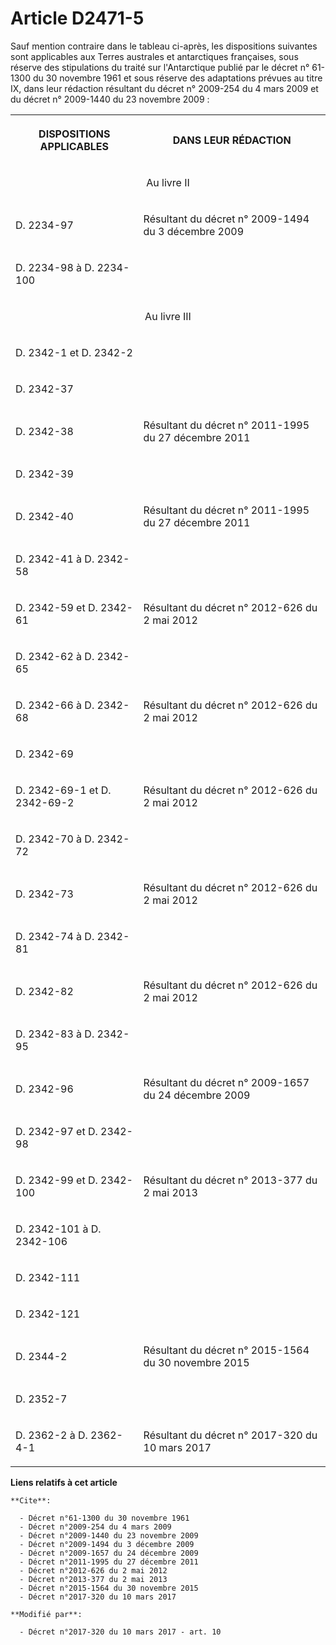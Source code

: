 # Article D2471-5

Sauf mention contraire dans le tableau ci-après, les dispositions suivantes sont applicables aux Terres australes et
antarctiques françaises, sous réserve des stipulations du traité sur l'Antarctique publié par le 
décret n° 61-1300 du 30 novembre 1961
 et sous réserve des adaptations prévues au titre IX, dans leur rédaction résultant du 
décret n° 2009-254 du 4 mars 2009
 et du 
décret n° 2009-1440 du 23 novembre 2009
 :

<table>
    <tbody>
      <tr>
        <th>

DISPOSITIONS APPLICABLES

</th>
        <th>

DANS LEUR RÉDACTION

</th>
      </tr>
      <tr>
        <td valign="middle" colspan="2" align="center">

Au livre II

</td>
      </tr>
      <tr>
        <td align="left" valign="middle">

D. 2234-97

</td>
        <td align="left" valign="middle">

Résultant du 
décret n° 2009-1494 du 3 décembre 2009

</td>
      </tr>
      <tr>
        <td align="left" valign="middle">

D. 2234-98 à D. 2234-100

</td>
        <td align="left" valign="middle">
      </td></tr>
      <tr>
        <td colspan="2" valign="middle" align="center">

Au livre III

</td>
      </tr>
      <tr>
        <td align="left" valign="middle">

D. 2342-1 et D. 2342-2

</td>
        <td valign="middle" align="left">
      </td></tr>
      <tr>
        <td valign="middle" align="left">

D. 2342-37

</td>
        <td valign="middle" align="left">
      </td></tr>
      <tr>
        <td valign="middle" align="left">

D. 2342-38

</td>
        <td valign="middle" align="left">

Résultant du 
décret n° 2011-1995 du 27 décembre 2011

</td>
      </tr>
      <tr>
        <td valign="middle" align="left">

D. 2342-39

</td>
        <td valign="middle" align="left">
      </td></tr>
      <tr>
        <td align="left" valign="middle">

D. 2342-40

</td>
        <td valign="middle" align="left">

Résultant du 
décret n° 2011-1995 du 27 décembre 2011

</td>
      </tr>
      <tr>
        <td valign="middle" align="left">

D. 2342-41 à D. 2342-58

</td>
        <td align="left" valign="middle">
      </td></tr>
      <tr>
        <td align="left" valign="middle">

D. 2342-59 et D. 2342-61

</td>
        <td valign="middle" align="left">

Résultant du 
décret n° 2012-626 du 2 mai 2012

</td>
      </tr>
      <tr>
        <td align="left" valign="middle">

D. 2342-62 à D. 2342-65

</td>
        <td valign="middle" align="left">
      </td></tr>
      <tr>
        <td align="left" valign="middle">

D. 2342-66 à D. 2342-68

</td>
        <td align="left" valign="middle">

Résultant du 
décret n° 2012-626 du 2 mai 2012

</td>
      </tr>
      <tr>
        <td align="left" valign="middle">

D. 2342-69

</td>
        <td valign="middle" align="left">
      </td></tr>
      <tr>
        <td valign="middle" align="left">

D. 2342-69-1 et D. 2342-69-2

</td>
        <td align="left" valign="middle">

Résultant du 
décret n° 2012-626 du 2 mai 2012

</td>
      </tr>
      <tr>
        <td align="left" valign="middle">

D. 2342-70 à D. 2342-72

</td>
        <td valign="middle" align="left">
      </td></tr>
      <tr>
        <td align="left" valign="middle">

D. 2342-73

</td>
        <td align="left" valign="middle">

Résultant du 
décret n° 2012-626 du 2 mai 2012

</td>
      </tr>
      <tr>
        <td align="left" valign="middle">

D. 2342-74 à D. 2342-81

</td>
        <td align="left" valign="middle">
      </td></tr>
      <tr>
        <td valign="middle" align="left">

D. 2342-82

</td>
        <td valign="middle" align="left">

Résultant du 
décret n° 2012-626 du 2 mai 2012

</td>
      </tr>
      <tr>
        <td align="left" valign="middle">

D. 2342-83 à D. 2342-95

</td>
        <td align="left" valign="middle">
      </td></tr>
      <tr>
        <td valign="middle" align="left">

D. 2342-96

</td>
        <td valign="middle" align="left">

Résultant du 
décret n° 2009-1657 du 24 décembre 2009

</td>
      </tr>
      <tr>
        <td align="left" valign="middle">

D. 2342-97 et D. 2342-98

</td>
        <td valign="middle" align="left">
      </td></tr>
      <tr>
        <td align="left" valign="middle">

D. 2342-99 et D. 2342-100

</td>
        <td align="left" valign="middle">

Résultant du 
décret n° 2013-377 du 2 mai 2013

</td>
      </tr>
      <tr>
        <td valign="middle" align="left">

D. 2342-101 à D. 2342-106

</td>
        <td align="left" valign="middle">
      </td></tr>
      <tr>
        <td valign="middle" align="left">

D. 2342-111

</td>
        <td valign="middle" align="left">
      </td></tr>
      <tr>
        <td align="left" valign="middle">

D. 2342-121

</td>
        <td align="left" valign="middle">
      </td></tr>
      <tr>
        <td valign="middle" align="left">

D. 2344-2

</td>
        <td align="left" valign="middle">

Résultant du 
décret n° 2015-1564 du 30 novembre 2015

</td>
      </tr>
      <tr>
        <td align="left" valign="middle">

D. 2352-7

</td>
        <td align="left" valign="middle">
      </td></tr>
      <tr>
        <td align="left" valign="middle">

D. 2362-2 à D. 2362-4-1

</td>
        <td valign="middle" align="left">

Résultant du 
décret n° 2017-320 du 10 mars 2017

</td>
      </tr>
    </tbody>
  </table>

**Liens relatifs à cet article**

	**Cite**:

	  - Décret n°61-1300 du 30 novembre 1961
	  - Décret n°2009-254 du 4 mars 2009
	  - Décret n°2009-1440 du 23 novembre 2009
	  - Décret n°2009-1494 du 3 décembre 2009
	  - Décret n°2009-1657 du 24 décembre 2009
	  - Décret n°2011-1995 du 27 décembre 2011
	  - Décret n°2012-626 du 2 mai 2012
	  - Décret n°2013-377 du 2 mai 2013
	  - Décret n°2015-1564 du 30 novembre 2015
	  - Décret n°2017-320 du 10 mars 2017

	**Modifié par**:

	  - Décret n°2017-320 du 10 mars 2017 - art. 10
